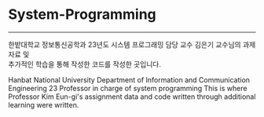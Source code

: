 # System-Programming
----
한밭대학교 정보통신공학과 23년도 시스템 프로그래밍 담당 교수 김은기 교수님의 과제 자료 및 </br>추가적인 학습을 통해 작성한 코드를 작성한 곳입니다.

Hanbat National University Department of Information and Communication Engineering 23 Professor in charge of system programming This is where Professor Kim Eun-gi's assignment data and code written through additional learning were written.
